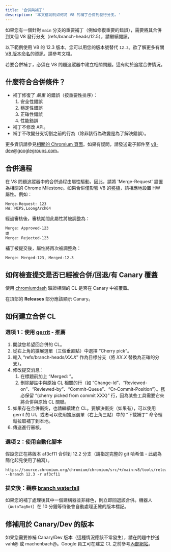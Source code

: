 ```yaml
---
title: '合併與補丁'
description: '本文檔說明如何將 V8 的補丁合併到發行分支。'
---
```

如果您有一個針對 `main` 分支的重要補丁（例如修復重要的錯誤），需要將其合併到某個 V8 發行分支（refs/branch-heads/12.5），請繼續閱讀。

以下範例使用 V8 的 12.3 版本，您可以用您的版本號替代 `12.3`。欲了解更多有關[V8 版本命名](/docs/version-numbers)的資訊，請參考文檔。

若要合併補丁，必須在 V8 問題追蹤器中建立相關問題。這有助於追蹤合併情況。

## 什麼符合合併條件？

- 補丁修復了 *嚴重* 的錯誤（按重要性排序）：
    1. 安全性錯誤
    1. 穩定性錯誤
    1. 正確性錯誤
    1. 性能錯誤
- 補丁不修改 API。
- 補丁不改變分支切割之前的行為（除非該行為改變是為了解決錯誤）。

更多資訊請參見[相關的 Chromium 頁面](https://chromium.googlesource.com/chromium/src/+/HEAD/docs/process/merge_request.md)。如果有疑問，請發送電子郵件至 [v8-dev@googlegroups.com](mailto:v8-dev@googlegroups.com)。

## 合併過程

在 V8 問題追蹤器中的合併過程由屬性驅動。因此，請將 'Merge-Request' 設置為相關的 Chrome Milestone。如果合併僅影響 V8 的[移植](https://v8.dev/docs/ports)，請相應地設置 HW 屬性。例如：

```
Merge-Request: 123
HW: MIPS,LoongArch64
```

經過審核後，審核期間此屬性將被調整為：

```
Merge: Approved-123
或
Merge: Rejected-123
```

補丁被提交後，屬性將再次被調整為：

```
Merge: Merged-123, Merged-12.3
```

## 如何檢查提交是否已經被合併/回退/有 Canary 覆蓋

使用 [chromiumdash](https://chromiumdash.appspot.com/commit/) 驗證相關的 CL 是否在 Canary 中被覆蓋。


在頂部的 **Releases** 部分應該顯示 Canary。

## 如何建立合併 CL

### 選項 1：使用 [gerrit](https://chromium-review.googlesource.com/) - 推薦


1. 開啟您希望回合併的 CL。
1. 從右上角的擴展選單（三個垂直點）中選擇 “Cherry pick”。
1. 輸入 “refs/branch-heads/*XX.X*” 作為目標分支（將 *XX.X* 替換為正確的分支）。
1. 修改提交消息：
   1. 在標題前加上 “Merged: ”。
   1. 刪除腳註中與原始 CL 相關的行（如 “Change-Id”、“Reviewed-on”、“Reviewed-by”、“Commit-Queue”、“Cr-Commit-Position”）。務必保留 “(cherry picked from commit XXX)” 行，因為某些工具需要它來將合併與原始 CL 關聯。
1. 如果存在合併衝突，也請繼續建立 CL。要解決衝突（如果有），可以使用 gerrit 的 UI，或者可以使用擴展選單（右上角三點）中的 “下載補丁” 命令輕鬆拉取補丁到本地。
1. 傳送進行審核。

### 選項 2：使用自動化腳本

假設您正在將版本 af3cf11 合併到 12.2 分支（請指定完整的 git 哈希值 - 此處為簡化起見使用了縮寫）。

```
https://source.chromium.org/chromium/chromium/src/+/main:v8/tools/release/merge_to_branch_gerrit.py --branch 12.3 -r af3cf11
```


### 提交後：觀察 [branch waterfall](https://ci.chromium.org/p/v8)

如果您的補丁處理後其中一個建構器並非綠色，則立即回退該合併。機器人（`AutoTagBot`）在 10 分鐘等待後會自動處理正確的版本標記。

## 修補用於 Canary/Dev 的版本

如果您需要修補 Canary/Dev 版本（這種情況應該不常發生），請在問題中抄送 vahl@ 或 machenbach@。Google 員工可在建立 CL 之前參考[內部網站](http://g3doc/company/teams/v8/patching_a_version)。

